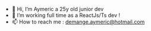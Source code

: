 - 👋 Hi, I’m Aymeric a 25y old junior dev
- 👀 I’m working full time as a ReactJs/Ts dev !
- 📫 How to reach me : demange.aymeric@hotmail.com

<!---
AymericShini/AymericShini is a ✨ special ✨ repository because its `README.md` (this file) appears on your GitHub profile.
You can click the Preview link to take a look at your changes.
--->
